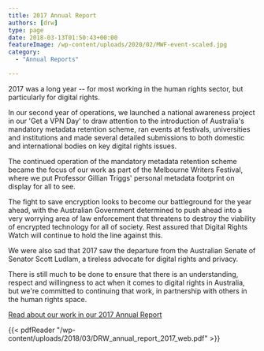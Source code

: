 ```yaml
---
title: 2017 Annual Report
authors: [drw]
type: page
date: 2018-03-13T01:50:43+00:00
featureImage: /wp-content/uploads/2020/02/MWF-event-scaled.jpg
category:
  - "Annual Reports"

---
```

2017 was a long year -- for most working in the human rights sector, but particularly for digital rights.

In our second year of operations, we launched a national awareness project in our 'Get a VPN Day' to draw attention to the introduction of Australia's mandatory metadata retention scheme, ran events at festivals, universities and institutions and made several detailed submissions to both domestic and international bodies on key digital rights issues.

The continued operation of the mandatory metadata retention scheme became the focus of our work as part of the Melbourne Writers Festival, where we put Professor Gillian Triggs' personal metadata footprint on display for all to see.

The fight to save encryption looks to become our battleground for the year ahead, with the Australian Government determined to push ahead into a very worrying area of law enforcement that threatens to destroy the viability of encrypted technology for all of society. Rest assured that Digital Rights Watch will continue to hold the line against this.

We were also sad that 2017 saw the departure from the Australian Senate of Senator Scott Ludlam, a tireless advocate for digital rights and privacy.

There is still much to be done to ensure that there is an understanding, respect and willingness to act when it comes to digital rights in Australia, but we're committed to continuing that work, in partnership with others in the human rights space.

[Read about our work in our 2017 Annual Report](/wp-content/uploads/2018/03/DRW_annual_report_2017_web.pdf)

{{< pdfReader "/wp-content/uploads/2018/03/DRW_annual_report_2017_web.pdf" >}}
